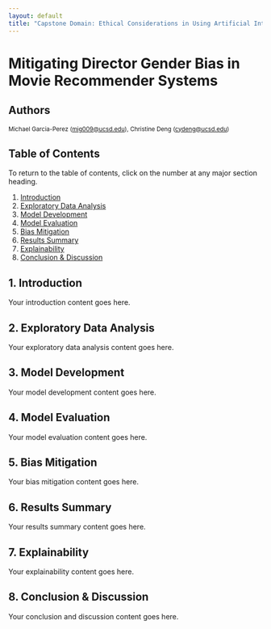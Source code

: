 ```yaml
---
layout: default
title: "Capstone Domain: Ethical Considerations in Using Artificial Intelligence"
---
```


# Mitigating Director Gender Bias in Movie Recommender Systems

## Authors
<small>Michael Garcia-Perez (mig009@ucsd.edu), Christine Deng (cydeng@ucsd.edu)</small>

## Table of Contents
To return to the table of contents, click on the number at any major section heading.

1. [Introduction](#1-introduction)
2. [Exploratory Data Analysis](#2-exploratory-data-analysis)
3. [Model Development](#3-model-development)
4. [Model Evaluation](#4-model-evaluation)
5. [Bias Mitigation](#5-bias-mitigation)
6. [Results Summary](#6-results-summary)
7. [Explainability](#7-explainability)
8. [Conclusion & Discussion](#8-conclusion--discussion)

## 1. Introduction

Your introduction content goes here.

## 2. Exploratory Data Analysis

Your exploratory data analysis content goes here.

## 3. Model Development

Your model development content goes here.

## 4. Model Evaluation

Your model evaluation content goes here.

## 5. Bias Mitigation

Your bias mitigation content goes here.

## 6. Results Summary

Your results summary content goes here.

## 7. Explainability

Your explainability content goes here.

## 8. Conclusion & Discussion

Your conclusion and discussion content goes here.

